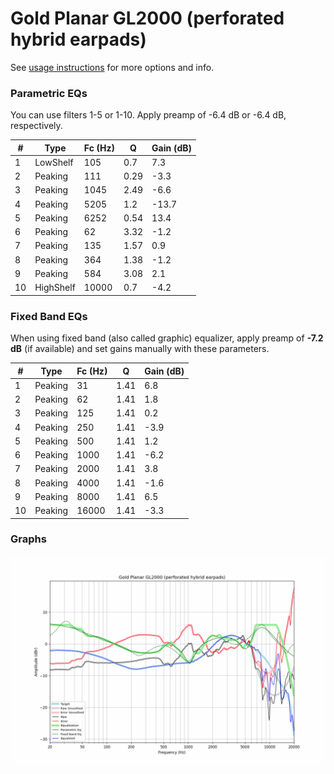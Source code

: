 # Gold Planar GL2000 (perforated hybrid earpads)
See [usage instructions](https://github.com/jaakkopasanen/AutoEq#usage) for more options and info.

### Parametric EQs
You can use filters 1-5 or 1-10. Apply preamp of -6.4 dB or -6.4 dB, respectively.

|   # | Type      |   Fc (Hz) |    Q |   Gain (dB) |
|-----|-----------|-----------|------|-------------|
|   1 | LowShelf  |       105 | 0.7  |         7.3 |
|   2 | Peaking   |       111 | 0.29 |        -3.3 |
|   3 | Peaking   |      1045 | 2.49 |        -6.6 |
|   4 | Peaking   |      5205 | 1.2  |       -13.7 |
|   5 | Peaking   |      6252 | 0.54 |        13.4 |
|   6 | Peaking   |        62 | 3.32 |        -1.2 |
|   7 | Peaking   |       135 | 1.57 |         0.9 |
|   8 | Peaking   |       364 | 1.38 |        -1.2 |
|   9 | Peaking   |       584 | 3.08 |         2.1 |
|  10 | HighShelf |     10000 | 0.7  |        -4.2 |

### Fixed Band EQs
When using fixed band (also called graphic) equalizer, apply preamp of **-7.2 dB** (if available) and set gains manually with these parameters.

|   # | Type    |   Fc (Hz) |    Q |   Gain (dB) |
|-----|---------|-----------|------|-------------|
|   1 | Peaking |        31 | 1.41 |         6.8 |
|   2 | Peaking |        62 | 1.41 |         1.8 |
|   3 | Peaking |       125 | 1.41 |         0.2 |
|   4 | Peaking |       250 | 1.41 |        -3.9 |
|   5 | Peaking |       500 | 1.41 |         1.2 |
|   6 | Peaking |      1000 | 1.41 |        -6.2 |
|   7 | Peaking |      2000 | 1.41 |         3.8 |
|   8 | Peaking |      4000 | 1.41 |        -1.6 |
|   9 | Peaking |      8000 | 1.41 |         6.5 |
|  10 | Peaking |     16000 | 1.41 |        -3.3 |

### Graphs
![](./Gold%20Planar%20GL2000%20(perforated%20hybrid%20earpads).png)
